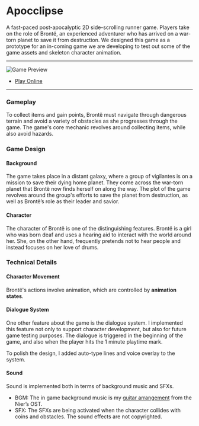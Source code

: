 # Apocclipse

A fast-paced post-apocalyptic 2D side-scrolling runner game. Players take on the role of Brontë, an experienced adventurer who has arrived on a war-torn planet to save it from destruction. We designed this game as a prototype for an in-coming game we are developing to test out some of the game assets and skeleton character animation.

---

![Game Preview]([/images/games/Apocclipse_2.png](https://github.com/GelzoneXUnsas/Apocclipse/blob/main/Assets/Sprites/Apocclipse_2.png))

* [Play Online](https://gelzonexunsas.itch.io/apocclipse)

---
### Gameplay
To collect items and gain points, Brontë must navigate through dangerous terrain and avoid a variety of obstacles as she progresses through the game. The game's core mechanic revolves around collecting items, while also avoid hazards.

### Game Design
#### Background
The game takes place in a distant galaxy, where a group of vigilantes is on a mission to save their dying home planet. They come across the war-torn planet that Brontë now finds herself on along the way. The plot of the game revolves around the group's efforts to save the planet from destruction, as well as Brontë’s role as their leader and savior.

#### Character
The character of Brontë is one of the distinguishing features. Brontë is a girl who was born deaf and uses a hearing aid to interact with the world around her. She, on the other hand, frequently pretends not to hear people and instead focuses on her love of drums.


### Technical Details
#### Character Movement
Brontë's actions involve animation, which are controlled by **animation states**.

#### Dialogue System
One other feature about the game is the dialogue system. I implemented this feature not only to support character development, but also for future game testing purposes. The dialogue is triggered in the beginning of the game, and also when the player hits the 1 minute playtime mark. 

To polish the design, I added auto-type lines and voice overlay to the system.

#### Sound
Sound is implemented both in terms of background music and SFXs.

- BGM: The in game background music is my [guitar arrangement](https://gelzonexunsas.github.io/posts/weight-of-the-world/) from the Nier’s OST.
- SFX: The SFXs are being activated when the character collides with coins and obstacles. The sound effects are not copyrighted.
